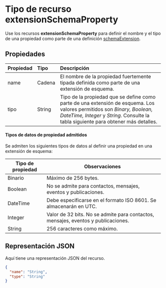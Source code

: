 # <a name="extensionschemaproperty-resource-type"></a>Tipo de recurso extensionSchemaProperty

Use los recursos **extensionSchemaProperty** para definir el nombre y el tipo de una propiedad como parte de una definición [schemaExtension](schemaextension.md).


## <a name="properties"></a>Propiedades
| Propiedad     | Tipo   |Descripción|
|:---------------|:--------|:----------|
|name|Cadena| El nombre de la propiedad fuertemente tipada definida como parte de una extensión de esquema.|
|tipo|String| Tipo de la propiedad que se define como parte de una extensión de esquema.  Los valores permitidos son *Binary, Boolean, DateTime, Integer* y *String*.  Consulte la tabla siguiente para obtener más detalles.|

#### <a name="supported-property-data-types"></a>Tipos de datos de propiedad admitidos 
Se admiten los siguientes tipos de datos al definir una propiedad en una extensión de esquema:

| Tipo de propiedad | Observaciones |
|-------------|------------|
| Binario | Máximo de 256 bytes. |
| Boolean | No se admite para contactos, mensajes, eventos y publicaciones. |
| DateTime | Debe especificarse en el formato ISO 8601. Se almacenarán en UTC. |
| Integer | Valor de 32 bits. No se admite para contactos, mensajes, eventos y publicaciones. |
| String | 256 caracteres como máximo. |

## <a name="json-representation"></a>Representación JSON
Aquí tiene una representación JSON del recurso.

<!-- {
  "blockType": "resource",
  "optionalProperties": [

  ],
  "@odata.type": "microsoft.graph.extensionSchemaProperty"
}-->

```json
{
  "name": "String",
  "type": "String"
}

```

<!-- uuid: 8fcb5dbc-d5aa-4681-8e31-b001d5168d79
2015-10-25 14:57:30 UTC -->
<!-- {
  "type": "#page.annotation",
  "description": "extensionSchemaProperty resource",
  "keywords": "",
  "section": "documentation",
  "tocPath": ""
}-->
